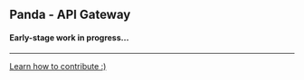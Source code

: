 ## Panda - API Gateway
#### Early-stage work in progress...
_____
[Learn how to contribute :)](https://github.com/pandafolks/panda/blob/master/CONTRIBUTING.md)
